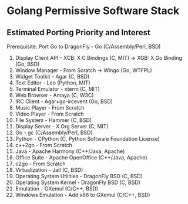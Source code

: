 Golang Permissive Software Stack
================================

Estimated Porting Priority and Interest
---------------------------------------

Prerequisite: Port Go to DragonFly - Go (C/Assembly/Perl, BSD)

1. Display Client API - XCB: X C Bindings (C, MIT) -> XGB: X Go Binding (Go, BSD)
2. Window Manager - From Scratch -> Wingo (Go, WTFPL)
3. Widget Toolkit - Agar (C, BSD)
4. Text Editor - Leo (Python, MIT)
5. Terminal Emulator - xterm (C, MIT)
6. Web Browser - Amaya (C, W3C)
7. IRC Client - Agar+go-ircevent (Go, BSD)
8. Music Player - From Scratch
9. Video Player - From Scratch
10. File System - Hammer (C, BSD)
11. Display Server - X.Org Server (C, MIT)
12. Go - gc (C/Assembly/Perl, BSD)
13. Python - CPython (C, Python Software Foundation License)
14. c++2go - From Scratch
15. Java - Apache Harmony (C++/Java, Apache)
16. Office Suite - Apache OpenOffice (C++/Java, Apache)
17. c2go - From Scratch
18. Virtualization - Jail (C, BSD)
19. Operating System Utilities - DragonFly BSD (C, BSD)
20. Operating System Kernel - DragonFly BSD (C, BSD)
21. Emulation - GXemul (C/C++, BSD)
22. Windows Emulation - Add x86 to GXemul (C/C++, BSD)
